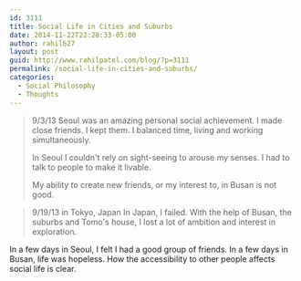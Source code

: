```yaml
---
id: 3111
title: Social Life in Cities and Suburbs
date: 2014-11-22T22:28:33-05:00
author: rahil627
layout: post
guid: http://www.rahilpatel.com/blog/?p=3111
permalink: /social-life-in-cities-and-suburbs/
categories:
  - Social Philosophy
  - Thoughts
---
```

<blockquote>9/3/13
Seoul was an amazing personal social achievement. I made close friends. I kept them. I balanced time, living and working simultaneously.

In Seoul I couldn't rely on sight-seeing to arouse my senses. I had to talk to people to make it livable.

My ability to create new friends, or my interest to, in Busan is not good.</blockquote>

<blockquote>9/19/13 in Tokyo, Japan
In Japan, I failed. With the help of Busan, the suburbs and Tomo's house, I lost a lot of ambition and interest in exploration.</blockquote>

In a few days in Seoul, I felt I had a good group of friends. In a few days in Busan, life was hopeless. How the accessibility to other people affects social life is clear.